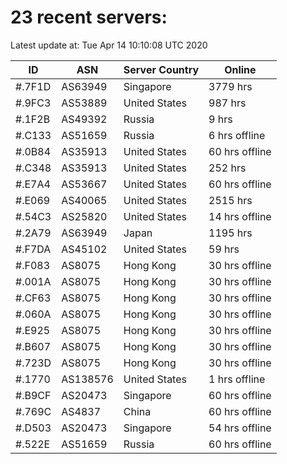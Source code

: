 # 23 recent servers:

Latest update at: Tue Apr 14 10:10:08 UTC 2020

| ID | ASN | Server Country | Online |
| -- | --- | -------------- | ------ |
| #.7F1D | AS63949 | Singapore | 3779 hrs |
| #.9FC3 | AS53889 | United States | 987 hrs |
| #.1F2B | AS49392 | Russia | 9 hrs |
| #.C133 | AS51659 | Russia | 6 hrs offline |
| #.0B84 | AS35913 | United States | 60 hrs offline |
| #.C348 | AS35913 | United States | 252 hrs |
| #.E7A4 | AS53667 | United States | 60 hrs offline |
| #.E069 | AS40065 | United States | 2515 hrs |
| #.54C3 | AS25820 | United States | 14 hrs offline |
| #.2A79 | AS63949 | Japan | 1195 hrs |
| #.F7DA | AS45102 | United States | 59 hrs |
| #.F083 | AS8075 | Hong Kong | 30 hrs offline |
| #.001A | AS8075 | Hong Kong | 30 hrs offline |
| #.CF63 | AS8075 | Hong Kong | 30 hrs offline |
| #.060A | AS8075 | Hong Kong | 30 hrs offline |
| #.E925 | AS8075 | Hong Kong | 30 hrs offline |
| #.B607 | AS8075 | Hong Kong | 30 hrs offline |
| #.723D | AS8075 | Hong Kong | 30 hrs offline |
| #.1770 | AS138576 | United States | 1 hrs offline |
| #.B9CF | AS20473 | Singapore | 60 hrs offline |
| #.769C | AS4837 | China | 60 hrs offline |
| #.D503 | AS20473 | Singapore | 54 hrs offline |
| #.522E | AS51659 | Russia | 60 hrs offline |

